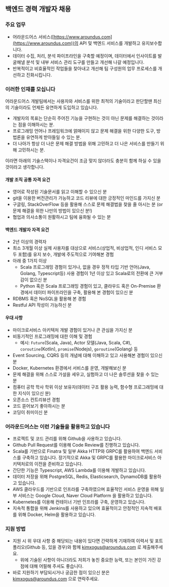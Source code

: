 ## 백엔드 경력 개발자 채용

### 주요 업무

- 어라운드어스 서비스([https://www.aroundus.com](https://www.aroundus.com))의 API 및 백엔드 서비스를 개발하고 유지보수합니다.
- 데이터 수집, 처리, 분석 파이프라인을 구축할 예정이며, 데이터에서 인사이트를 발굴해낼 분석 및 내부 서비스 관리 도구를 만들고 개선해 나갈 예정입니다.
- 반복적이고 비효율적인 작업들을 찾아내고 개선해 팀 구성원의 업무 프로세스를 개선하고 진화시킵니다.

### 이러한 인재를 모십니다

어라운드어스 개발팀에서는 사용자와 서비스를 위한 최적의 기술이라고 판단할땐 최신의 기술이라도 언제든 유연하게 도입하고 있습니다.

- 개발자의 목표는 단순히 주어진 기능을 구현하는 것이 아닌 문제를 해결하는 것이라는 점을 이해하시는 분.
- 프로그래밍 언어나 프레임워크에 얽매이지 않고 문제 해결을 위한 다양한 도구, 방법론을 유연하게 받아들일 수 있는 분.
- 더 나아가 항상 더 나은 문제 해결 방법을 위해 고민하고 더 나은 서비스를 만들기 위해 고민하시는 분.

이라면 아래의 기술스택이나 자격요건이 조금 맞지 않더라도 충분히 함께 하실 수 있을 것이라고 생각합니다.

#### 개발 조직 공통 자격 요건

- 영어로 작성된 기술문서를 읽고 이해할 수 있으신 분
- git을 이용한 버전관리가 가능하고 코드 리뷰에 대한 긍정적인 마인드를 가지신 분
- 구글링, StackOverFlow 등을 활용해 스스로 문제 해결법을 찾을 줄 아시는 분 (or 문제 해결을 위한 나만의 방법이 있으신 분!)
- 협업과 의사소통이 원활하시고 팀에 융화될 수 있는 분

#### 백엔드 개발자 자격 요건

- 2년 이상의 경력자
- 최소 3개월 이상 실제 사용자를 대상으로 서비스(상업적, 비상업적, 인디 서비스 모두 포함)를 유지 보수, 개발에 주도적으로 기여해본 경험
- 아래 중 1가지 이상
  - Scala 프로그래밍 경험이 있거나, 없을 경우 정적 타입 기반 언어(Java, Golang, Typescript등) 사용 경험이 1년 이상 있고 Scala로의 전환에 큰 거부감이 없으신 분
  - Python 혹은 Scala 프로그래밍 경험이 있고, 클라우드 혹은 On-Premise 환경에서 데이터 파이프라인을 구축, 활용해 본 경험이 있으신 분
- RDBMS 혹은 NoSQL을 활용해 본 경험
- Restful API 작성이 가능하신 분

#### 우대 사항

- 마이크로서비스 아키텍처 개발 경험이 있거나 큰 관심을 가지신 분
- 비동기적인 프로그래밍에 대한 이해 및 경험
  - 예시: `Future`(Scala, Java), Actor 모델(Java, Scala, C#), `coroutine`(Kotlin), `promise`(Nodejs), `goroutine`(Golang) 등
- Event Sourcing, CQRS 등의 개념에 대해 이해하고 있고 사용해본 경험이 있으신 분
- Docker, Kubernetes 환경에서 서비스를 운영, 개발해보신 분
- 문제 해결을 위해 스스로 가설을 세우고, 실험하고 더 나은 솔루션을 찾을 수 있는 분
- 컴퓨터 공학 학사 학위 이상 보유자(데이터 구조 활용 능력, 함수형 프로그래밍에 대한 지식이 있으신 분)
- 오픈소스 컨트리뷰션 경험
- 코드 뜯어보기 좋아하시는 분
- 코딩이 취미이신 분

### 어라운드어스는 이런 기술들을 활용하고 있습니다

- 프로젝트 및 코드 관리를 위해 Github을 사용하고 있습니다.
- Github Pull Request를 이용해 Code Review를 진행하고 있습니다.
- Scala를 기반으로 Finatra 및 일부 Akka HTTP와 GRPC를 활용하여 백엔드 서비스를 구축하고 있습니다. 장기적으로 Akka 및 GRPC를 활용한 마이크로서비스 아키텍처로의 이전을 준비하고 있습니다.
- 간단한 기능은 Typescript, AWS Lambda를 이용해 개발하고 있습니다.
- 데이터 저장을 위해 PostgreSQL, Redis, Elasticsearch, DynamoDB를 활용하고 있습니다.
- AWS 클라우드를 기반으로 인프라를 구축하였으며 효율적인 서비스 운영을 위해 일부 서비스는 Google Cloud, Naver Cloud Platform 을 활용하고 있습니다.
- Kubernetes를 이용해 컨테이너 기반 인프라를 구축, 운영하고 있습니다.
- 지속적 통합을 위해 Jenkins를 사용하고 있으며 효율적이고 안정적인 지속적 배포를 위해 Docker, Helm을 활용하고 있습니다.

### 지원 방법

- 지원 시 위 우대 사항 중 해당되는 내용이 있다면 간략하게 기재하여 이력서 및 포트폴리오(Github 등, 있을 경우)와 함께 kimxogus@aroundus.com 로 제출해주세요.
  - 위에 기술된 사항이 아니더라도 저희가 놓친 중요한 능력, 또는 본인이 가진 강점에 대해 어필해 주셔도 좋습니다.
- 바로 지원하기 부담되시거나 궁금한 점이 있으신 분은 kimxogus@aroundus.com 으로 연락주세요.
